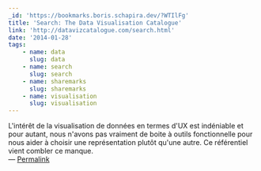 ```yaml
---
_id: 'https://bookmarks.boris.schapira.dev/?WTIlFg'
title: 'Search: The Data Visualisation Catalogue'
link: 'http://datavizcatalogue.com/search.html'
date: '2014-01-28'
tags:
    - name: data
      slug: data
    - name: search
      slug: search
    - name: sharemarks
      slug: sharemarks
    - name: visualisation
      slug: visualisation
---
```


L'intérêt de la visualisation de données en termes d'UX est indéniable et pour
autant, nous n'avons pas vraiment de boite à outils fonctionnelle pour nous
aider à choisir une représentation plutôt qu'une autre. Ce référentiel vient
combler ce manque. <br>&#8212;
<a href="https://bookmarks.boris.schapira.dev/?WTIlFg" title="Permalink">Permalink</a>
